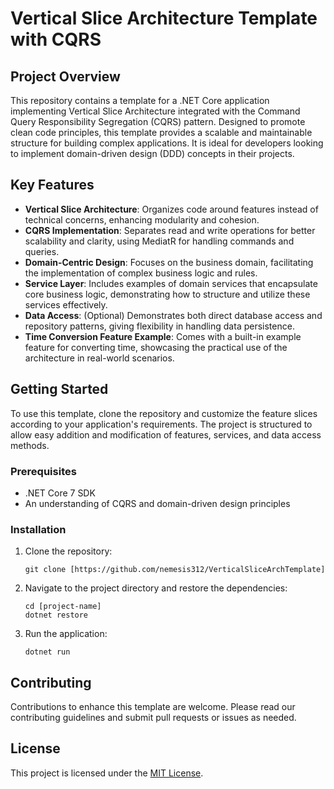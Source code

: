 # Vertical Slice Architecture Template with CQRS

## Project Overview

This repository contains a template for a .NET Core application implementing Vertical Slice Architecture integrated with the Command Query Responsibility Segregation (CQRS) pattern. Designed to promote clean code principles, this template provides a scalable and maintainable structure for building complex applications. It is ideal for developers looking to implement domain-driven design (DDD) concepts in their projects.

## Key Features

- **Vertical Slice Architecture**: Organizes code around features instead of technical concerns, enhancing modularity and cohesion.
- **CQRS Implementation**: Separates read and write operations for better scalability and clarity, using MediatR for handling commands and queries.
- **Domain-Centric Design**: Focuses on the business domain, facilitating the implementation of complex business logic and rules.
- **Service Layer**: Includes examples of domain services that encapsulate core business logic, demonstrating how to structure and utilize these services effectively.
- **Data Access**: (Optional) Demonstrates both direct database access and repository patterns, giving flexibility in handling data persistence.
- **Time Conversion Feature Example**: Comes with a built-in example feature for converting time, showcasing the practical use of the architecture in real-world scenarios.

## Getting Started

To use this template, clone the repository and customize the feature slices according to your application's requirements. The project is structured to allow easy addition and modification of features, services, and data access methods.

### Prerequisites

- .NET Core 7 SDK
- An understanding of CQRS and domain-driven design principles

### Installation

1. Clone the repository:
   ```
   git clone [https://github.com/nemesis312/VerticalSliceArchTemplate]
   ```
2. Navigate to the project directory and restore the dependencies:
   ```
   cd [project-name]
   dotnet restore
   ```
3. Run the application:
   ```
   dotnet run
   ```

## Contributing

Contributions to enhance this template are welcome. Please read our contributing guidelines and submit pull requests or issues as needed.

## License

This project is licensed under the [MIT License](LICENSE).
